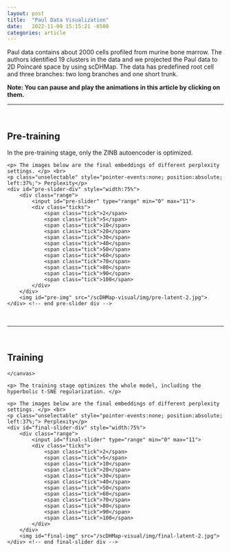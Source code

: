 ```yaml
---
layout: post
title:  "Paul Data Visualization"
date:   2022-11-09 15:15:21 -0500
categories: article
---
```



<!-- For more information about the gif play/pause button library (gifa11y) being used,
	please see https://github.com/adamchaboryk/gifa11y -->

<!-- html elements can be inserted anywhere (before main, in main, after main) -->
<!-- However, if you want any gifs with a play/pause button, they must go after <main class="container"> -->
Paul data contains about 2000 cells profiled from murine bone marrow. 
The authors identified 19 clusters in the data and we projected the Paul data to 2D Poincaré space by using scDHMap. 
The data has predefined root cell and three branches: two long branches and one short trunk.

<strong> Note: You can pause and play the animations in this article by clicking on them. </strong>

---
<div>
<br>
	<h2>Pre-training</h2>
	<div class="gif-container">
		<canvas class="pre-training-canvas" id="pre-training-canvas"> </canvas>
		<div id="pause-btn" class="pause-btn"></div>
	</div>
	<p> In the pre-training stage, only the ZINB autoencoder is optimized. <br>
	
	<p> The images below are the final embeddings of different perplexity settings. </p> <br>
	<p class="unselectable" style="pointer-events:none; position:absolute; left:37%;"> Perplexity</p>
	<div id="pre-slider-div" style="width:75%">
		<div class="range">
			<input id="pre-slider" type="range" min="0" max="11">
			<div class="ticks">
				<span class="tick">2</span>
				<span class="tick">5</span>
				<span class="tick">10</span>
				<span class="tick">20</span>
				<span class="tick">30</span>
				<span class="tick">40</span>
				<span class="tick">50</span>
				<span class="tick">60</span>
				<span class="tick">70</span>
				<span class="tick">80</span>
				<span class="tick">90</span>
				<span class="tick">100</span>
			</div>
		</div>
		<img id="pre-img" src="/scDHMap-visual/img/pre-latent-2.jpg">
	</div> <!-- end pre-slider div -->
<div>
<br>
<hr>
<br>
	<h2>Training</h2>
	<canvas class="training-canvas">

	</canvas>

	<p> The training stage optimizes the whole model, including the hyperbolic t-SNE regularization. </p>

	<p> The images below are the final embeddings of different perplexity settings. </p> <br>
	<p class="unselectable" style="pointer-events:none; position:absolute; left:37%;"> Perplexity</p>
	<div id="final-slider-div" style="width:75%">
		<div class="range">
			<input id="final-slider" type="range" min="0" max="11">
			<div class="ticks">
				<span class="tick">2</span>
				<span class="tick">5</span>
				<span class="tick">10</span>
				<span class="tick">20</span>
				<span class="tick">30</span>
				<span class="tick">40</span>
				<span class="tick">50</span>
				<span class="tick">60</span>
				<span class="tick">70</span>
				<span class="tick">80</span>
				<span class="tick">90</span>
				<span class="tick">100</span>
			</div>
		</div>
		<img id="final-img" src="/scDHMap-visual/img/final-latent-2.jpg">
	</div> <!-- end final-slider div -->

<style>
	
</style>
<link rel="stylesheet" type="text/css" href="/scDHMap-visual/slider.css">
<script type="text/javascript" src="/scDHMap-visual/slideshow.js"></script>
<script type="text/javascript" src="/scDHMap-visual/gifler.js"></script>
<script type="text/javascript" src="/scDHMap-visual/run-gifler.js"></script>
<script src="https://ajax.googleapis.com/ajax/libs/jquery/3.5.1/jquery.min.js"></script>
<script>
	var valMap = new Map([
		[0, 2], [1, 5], [2, 10], [3, 20], [4, 30],
		[5, 40], [6, 50], [7, 60], [8, 70], [9, 80], 
		[10, 90], [11, 100]
	]);
	$("#pre-slider").on("change", function(e){
		let key = parseInt($(this).val());
		let val = valMap.get(key);
		console.log(`${key} : ${val}`);
		$("#pre-img").attr("src", `/scDHMap-visual/img/pre-latent-${val}.jpg`);
	});

	$("#final-slider").on("change", function(e){
		let key = parseInt($(this).val());
		let val = valMap.get(key);
		console.log(`${key} : ${val}`);
		$("#final-img").attr("src", `/scDHMap-visual/img/final-latent-${val}.jpg`);
	});
</script>



